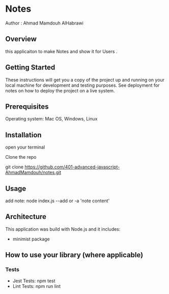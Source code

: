 # Notes
Author : Ahmad Mamdouh AlHabrawi

## Overview 
this applicaiton to make Notes and show it for Users .

## Getting Started
These instructions will get you a copy of the project up and running on your local machine for development and testing purposes. See deployment for notes on how to deploy the project on a live system.

## Prerequisites
Operating system: Mac OS, Windows, Linux

## Installation
open your terminal

Clone the repo

git clone https://github.com/401-advanced-javascript-AhmadMamdouh/notes.git

## Usage
add note: node index.js --add or -a 'note content'

## Architecture
This application was build with Node.js and it includes:

* minimist package

## How to use your library (where applicable)
### Tests
* Jest Tests: npm test
* Lint Tests: npm run lint